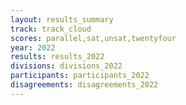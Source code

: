 ```yaml
---
layout: results_summary
track: track_cloud
scores: parallel,sat,unsat,twentyfour
year: 2022
results: results_2022
divisions: divisions_2022
participants: participants_2022
disagreements: disagreements_2022
---
```

